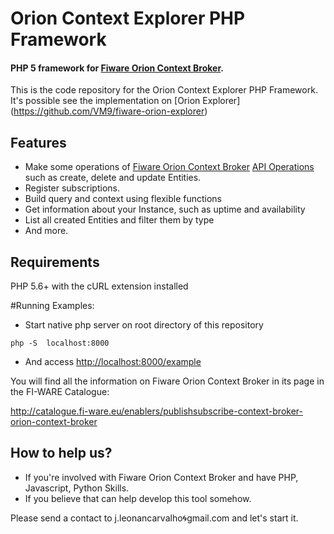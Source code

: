 Orion Context Explorer PHP Framework
=============================
#### PHP 5 framework for [Fiware Orion Context Broker](https://github.com/telefonicaid/fiware-orion).

This is the code repository for the Orion Context Explorer PHP Framework.
It's possible see the implementation on [Orion Explorer] (https://github.com/VM9/fiware-orion-explorer)

## Features
- Make some operations of [Fiware Orion Context Broker](https://github.com/telefonicaid/fiware-orion) [API Operations](https://docs.google.com/spreadsheet/ccc?key=0Aj_S9VF3rt5DdEhqZHlBaGVURmhZRDY3aDRBdlpHS3c#gid=0)  such as create, delete and update Entities.
- Register subscriptions.
- Build query and context using flexible functions
- Get information about your Instance, such as uptime and availability
- List all created Entities and filter them by type
- And more.



## Requirements

PHP 5.6+ with the cURL extension installed


#Running Examples:
- Start native php server  on root directory of this repository
```
php -S  localhost:8000
```
- And access [http://localhost:8000/example](http://localhost:8000/example)


You will find all the information on Fiware Orion Context Broker in its page in the FI-WARE Catalogue:

http://catalogue.fi-ware.eu/enablers/publishsubscribe-context-broker-orion-context-broker




## How to help us?
- If you're involved with Fiware Orion Context Broker and have PHP, Javascript, Python Skills.
- If you believe that can help develop this tool somehow.

Please send a contact to j.leonancarvalho:cyclone:gmail.com and let's start it.

